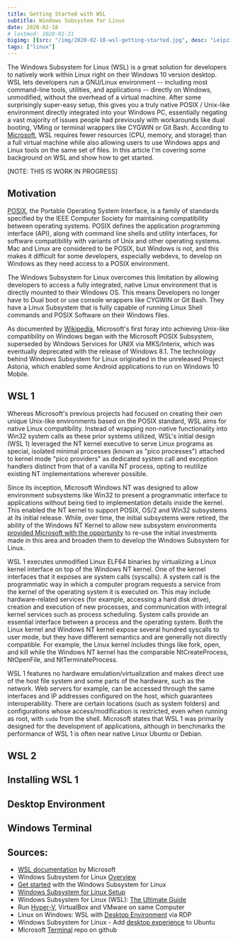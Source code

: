 ```yaml
---
title: Getting Started with WSL
subtitle: Windows Subsystem for Linux
date: 2020-02-18
# lastmod: 2020-01-21
bigimg: [{src: "/img/2020-02-18-wsl-getting-started.jpg", desc: "Leipzig Museum der Bildenden Künste (2019)"}]
tags: ["linux"]
---
```


The Windows Subsystem for Linux (WSL) is a great solution for developers to natively work within Linux right on their Windows 10 version desktop. WSL lets developers run a GNU/Linux environment -- including most command-line tools, utilities, and applications -- directly on Windows, unmodified, without the overhead of a virtual machine. After some surprisingly super-easy setup, this gives you a truly native POSIX / Unix-like environment directly integrated into your Windows PC, essentially negating a vast majority of issues people had previously with workarounds like dual booting, VMing or terminal wrappers like CYGWIN or Git Bash. According to [Microsoft](https://docs.microsoft.com/en-us/windows/wsl/faq), WSL requires fewer resources (CPU, memory, and storage) than a full virtual machine while also allowing users to use Windows apps and Linux tools on the same set of files. In this article I'm covering some background on WSL and show how to get started.
 
<!--more-->

[NOTE: THIS IS WORK IN PROGRESS]


## Motivation

[POSIX](https://en.wikipedia.org/wiki/POSIX), the Portable Operating System Interface, is a family of standards specified by the IEEE Computer Society for maintaining compatibility between operating systems. POSIX defines the application programming interface (API), along with command line shells and utility interfaces, for software compatibility with variants of Unix and other operating systems. Mac and Linux are considered to be POSIX, but Windows is not, and this makes it difficult for some developers, especially webdevs, to develop on Windows as they need access to a POSIX environment.

The Windows Subsystem for Linux overcomes this limitation by allowing developers to access a fully integrated, native Linux environment that is directly mounted to their Windows OS. This means Developers no longer have to Dual boot or use console wrappers like CYGWIN or Git Bash. They have a Linux Subsystem that is fully capable of running Linux Shell commands and POSIX Software on their Windows files.

As documented by [Wikipedia](https://en.wikipedia.org/wiki/Windows_Subsystem_for_Linux#Development),   Microsoft's first foray into achieving Unix-like compatibility on Windows began with the Microsoft POSIX Subsystem, superseded by Windows Services for UNIX via MKS/Interix, which was eventually deprecated with the release of Windows 8.1. The technology behind Windows Subsystem for Linux originated in the unreleased Project Astoria, which enabled some Android applications to run on Windows 10 Mobile.

## WSL 1 

Whereas Microsoft's previous projects had focused on creating their own unique Unix-like environments based on the POSIX standard, WSL aims for native Linux compatibility. Instead of wrapping non-native functionality into Win32 system calls as these prior systems utilized, WSL's initial design (WSL 1) leveraged the NT kernel executive to serve Linux programs as special, isolated minimal processes (known as "pico processes") attached to kernel mode "pico providers" as dedicated system call and exception handlers distinct from that of a vanilla NT process, opting to reutilize existing NT implementations wherever possible.

Since its inception, Microsoft Windows NT was designed to allow environment subsystems like Win32 to present a programmatic interface to applications without being tied to implementation details inside the kernel. This enabled the NT kernel to support POSIX, OS/2 and Win32 subsystems at its initial release. While, over time, the initial subsystems were retired, the ability of the Windows NT Kernel to allow new subsystem environments [provided Microsoft with the opportunity](https://blogs.msdn.microsoft.com/wsl/2016/04/22/windows-subsystem-for-linux-overview/) to re-use the initial investments made in this area and broaden them to develop the Windows Subsystem for Linux.

WSL 1 executes unmodified Linux ELF64 binaries by virtualizing a Linux kernel interface on top of the Windows NT kernel.  One of the kernel interfaces that it exposes are system calls (syscalls). A system call is the programmatic way in which a computer program requests a service from the kernel of the operating system it is executed on. This may include hardware-related services (for example, accessing a hard disk drive), creation and execution of new processes, and communication with integral kernel services such as process scheduling. System calls provide an essential interface between a process and the operating system. Both the Linux kernel and Windows NT kernel expose several hundred syscalls to user mode, but they have different semantics and are generally not directly compatible. For example, the Linux kernel includes things like fork, open, and kill while the Windows NT kernel has the comparable NtCreateProcess, NtOpenFile, and NtTerminateProcess.

WSL 1 features no hardware emulation/virtualization and makes direct use of the host file system and some parts of the hardware, such as the network. Web servers for example, can be accessed through the same interfaces and IP addresses configured on the host, which guarantees interoperability. There are certain locations (such as system folders) and configurations whose access/modification is restricted, even when running as root, with `sudo` from the shell. Microsoft states that WSL 1 was primarily designed for the development of applications, although in benchmarks the performance of WSL 1 is often near native Linux Ubuntu or Debian.

## WSL 2

## Installing WSL 1


## Desktop Environment

## Windows Terminal 


## Sources:

* [WSL documentation](https://docs.microsoft.com/en-us/windows/wsl/about) by Microsoft
* Windows Subsystem for Linux [Overview](https://blogs.msdn.microsoft.com/wsl/2016/04/22/windows-subsystem-for-linux-overview/)
* [Get started](https://docs.microsoft.com/en-us/learn/modules/get-started-with-windows-subsystem-for-linux/) with the Windows Subsystem for Linux
* [Windows Subsystem for Linux Setup](https://github.com/michaeltreat/Windows-Subsystem-For-Linux-Setup-Guide)
* Windows Subsystem for Linux (WSL): [The Ultimate Guide](https://adamtheautomator.com/windows-subsystem-for-linux/)
* Run [Hyper-V](https://www.tenforums.com/tutorials/139405-run-hyper-v-virtualbox-vmware-same-computer.html), VirtualBox and VMware on same Computer
* Linux on Windows: WSL with [Desktop Environment](https://dev.to/darksmile92/linux-on-windows-wsl-with-desktop-environment-via-rdp-522g) via RDP
* Windows Subsystem for Linux - Add [desktop experience](https://www.tenforums.com/tutorials/144208-windows-subsystem-linux-add-desktop-experience-ubuntu.html) to Ubuntu
* Microsoft [Terminal](https://github.com/microsoft/terminal) repo on github
